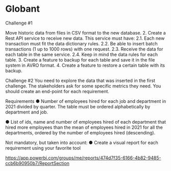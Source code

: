 # Globant
Challenge #1

Move historic data from files in CSV format to the new database.
2. Create a Rest API service to receive new data. This service must have:
2.1. Each new transaction must fit the data dictionary rules.
2.2. Be able to insert batch transactions (1 up to 1000 rows) with one request.
2.3. Receive the data for each table in the same service.
2.4. Keep in mind the data rules for each table.
3. Create a feature to backup for each table and save it in the file system in AVRO format.
4. Create a feature to restore a certain table with its backup.

Challenge #2
You need to explore the data that was inserted in the first challenge. The stakeholders ask for
some specific metrics they need. You should create an end-point for each requirement.

Requirements
● Number of employees hired for each job and department in 2021 divided by quarter. The
table must be ordered alphabetically by department and job.

● List of ids, name and number of employees hired of each department that hired more
employees than the mean of employees hired in 2021 for all the departments, ordered
by the number of employees hired (descending).

Not mandatory, but taken into account:
● Create a visual report for each requirement using your favorite tool

https://app.powerbi.com/groups/me/reports/474d7f35-6166-4b82-9485-ccb6b90950b7/ReportSection
